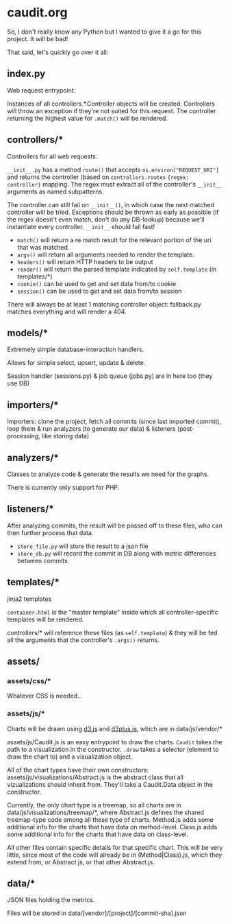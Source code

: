# caudit.org

So, I don't really know any Python but I wanted to give it a go for this project. It will be bad!

That said, let's quickly go over it all:

## index.py

Web request entrypoint.

Instances of all controllers.*.Controller objects will be created.
Controllers will throw an exception if they're not suited for this request.
The controller returning the highest value for `.match()` will be rendered.

## controllers/*

Controllers for all web requests.

`__init__.py` has a method `route()` that accepts `os.environ["REQUEST_URI"]` and returns the controller (based on
`controllers.routes` `{regex: controller}` mapping. The regex must extract all of the controller's `__init__` arguments
as named subpatterns.

The controller can still fail on `__init__()`, in which case the next matched controller will be
tried. Exceptions should be thrown as early as possible (if the regex doesn't even match, don't
do any DB-lookup) because we'll instantiate every controller. `__init__` should fail fast!

* `match()` will return a re.match result for the relevant portion of the uri that was matched.
* `args()` will return all arguments needed to render the template.
* `headers()` will return HTTP headers to be output
* `render()` will return the parsed template indicated by `self.template` (in templates/*)
* `cookie()` can be used to get and set data from/to cookie
* `session()` can be used to get and set data from/to session

There will always be at least 1 matching controller object: fallback.py matches everything and will render a 404.

## models/*

Extremely simple database-interaction handlers.

Allows for simple select, upsert, update & delete.

Session handler (sessions.py) & job queue (jobs.py) are in here too (they use DB)

## importers/*

Importers: clone the project, fetch all commits (since last imported commit), loop them & run analyzers (to generate our
data) & listeners (post-processing, like storing data)

## analyzers/*

Classes to analyze code & generate the results we need for the graphs.

There is currently only support for PHP.

## listeners/*

After analyzing commits, the result will be passed off to these files, who can then further process that data.

* `store_file.py` will store the result to a json file
* `store_db.py` will record the commit in DB along with metric differences between commits

## templates/*

jinja2 templates

`container.html` is the "master template" inside which all controller-specific templates will be rendered.

controllers/* will reference these files (as `self.template`) & they will be fed all the arguments that the controller's
`.args()` returns.

## assets/

### assets/css/*

Whatever CSS is needed...

### assets/js/*

Charts will be drawn using [d3.js](http://d3js.org/) and [d3plus.js](http://d3plus.org/), which are in data/js/vendor/*

assets/js/Caudit.js is an easy entrypoint to draw the charts.
`Caudit` takes the path to a visualization in the constructor.
`.draw` takes a selector (element to draw the chart to) and a visualization object.

All of the chart types have their own constructors:
assets/js/visualizations/Abstract.js is the abstract class that all vizualizations should inherit from.
They'll take a Caudit.Data object in the constructor.

Currently, the only chart type is a treemap, so all charts are in data/js/visualizations/treemap/*, where
Abstract.js defines the shared treemap-type code among all these type of charts.
Method.js adds some additional info for the charts that have data on method-level.
Class.js adds some additional info for the charts that have data on class-level.

All other files contain specific details for that specific chart. This will be very little, since most of the code will
already be in (Method|Class).js, which they extend from, or Abstract.js, or that other Abstract.js.

## data/*

JSON files holding the metrics.

Files will be stored in data/[vendor]/[project]/[commit-sha].json

